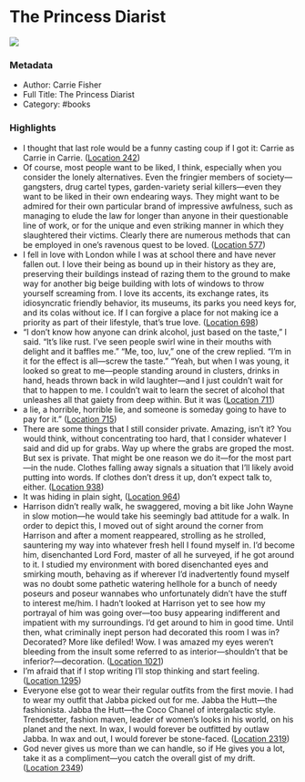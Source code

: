 # The Princess Diarist

![](https://images-na.ssl-images-amazon.com/images/I/51jrCy4jbkL._SL2000_.jpg)

### Metadata

- Author: Carrie Fisher
- Full Title: The Princess Diarist
- Category: #books

### Highlights

- I thought that last role would be a funny casting coup if I got it: Carrie as Carrie in Carrie. ([Location 242](https://readwise.io/to_kindle?action=open&asin=B0141ZP21G&location=242))
- Of course, most people want to be liked, I think, especially when you consider the lonely alternatives. Even the fringier members of society—gangsters, drug cartel types, garden-variety serial killers—even they want to be liked in their own endearing ways. They might want to be admired for their own particular brand of impressive awfulness, such as managing to elude the law for longer than anyone in their questionable line of work, or for the unique and even striking manner in which they slaughtered their victims. Clearly there are numerous methods that can be employed in one’s ravenous quest to be loved. ([Location 577](https://readwise.io/to_kindle?action=open&asin=B0141ZP21G&location=577))
- I fell in love with London while I was at school there and have never fallen out. I love their being as bound up in their history as they are, preserving their buildings instead of razing them to the ground to make way for another big beige building with lots of windows to throw yourself screaming from. I love its accents, its exchange rates, its idiosyncratic friendly behavior, its museums, its parks you need keys for, and its colas without ice. If I can forgive a place for not making ice a priority as part of their lifestyle, that’s true love. ([Location 698](https://readwise.io/to_kindle?action=open&asin=B0141ZP21G&location=698))
- “I don’t know how anyone can drink alcohol, just based on the taste,” I said. “It’s like rust. I’ve seen people swirl wine in their mouths with delight and it baffles me.” “Me, too, luv,” one of the crew replied. “I’m in it for the effect is all—screw the taste.” “Yeah, but when I was young, it looked so great to me—people standing around in clusters, drinks in hand, heads thrown back in wild laughter—and I just couldn’t wait for that to happen to me. I couldn’t wait to learn the secret of alcohol that unleashes all that gaiety from deep within. But it was ([Location 711](https://readwise.io/to_kindle?action=open&asin=B0141ZP21G&location=711))
- a lie, a horrible, horrible lie, and someone is someday going to have to pay for it.” ([Location 715](https://readwise.io/to_kindle?action=open&asin=B0141ZP21G&location=715))
- There are some things that I still consider private. Amazing, isn’t it? You would think, without concentrating too hard, that I consider whatever I said and did up for grabs. Way up where the grabs are groped the most. But sex is private. That might be one reason we do it—for the most part—in the nude. Clothes falling away signals a situation that I’ll likely avoid putting into words. If clothes don’t dress it up, don’t expect talk to, either. ([Location 938](https://readwise.io/to_kindle?action=open&asin=B0141ZP21G&location=938))
- It was hiding in plain sight, ([Location 964](https://readwise.io/to_kindle?action=open&asin=B0141ZP21G&location=964))
- Harrison didn’t really walk, he swaggered, moving a bit like John Wayne in slow motion—he would take his seemingly bad attitude for a walk. In order to depict this, I moved out of sight around the corner from Harrison and after a moment reappeared, strolling as he strolled, sauntering my way into whatever fresh hell I found myself in. I’d become him, disenchanted Lord Ford, master of all he surveyed, if he got around to it. I studied my environment with bored disenchanted eyes and smirking mouth, behaving as if wherever I’d inadvertently found myself was no doubt some pathetic watering hellhole for a bunch of needy poseurs and poseur wannabes who unfortunately didn’t have the stuff to interest me/him. I hadn’t looked at Harrison yet to see how my portrayal of him was going over—too busy appearing indifferent and impatient with my surroundings. I’d get around to him in good time. Until then, what criminally inept person had decorated this room I was in? Decorated? More like defiled! Wow. I was amazed my eyes weren’t bleeding from the insult some referred to as interior—shouldn’t that be inferior?—decoration. ([Location 1021](https://readwise.io/to_kindle?action=open&asin=B0141ZP21G&location=1021))
- I’m afraid that if I stop writing I’ll stop thinking and start feeling. ([Location 1295](https://readwise.io/to_kindle?action=open&asin=B0141ZP21G&location=1295))
- Everyone else got to wear their regular outfits from the first movie. I had to wear my outfit that Jabba picked out for me. Jabba the Hutt—the fashionista. Jabba the Hutt—the Coco Chanel of intergalactic style. Trendsetter, fashion maven, leader of women’s looks in his world, on his planet and the next. In wax, I would forever be outfitted by outlaw Jabba. In wax and out, I would forever be stone-faced. ([Location 2319](https://readwise.io/to_kindle?action=open&asin=B0141ZP21G&location=2319))
- God never gives us more than we can handle, so if He gives you a lot, take it as a compliment—you catch the overall gist of my drift. ([Location 2349](https://readwise.io/to_kindle?action=open&asin=B0141ZP21G&location=2349))
